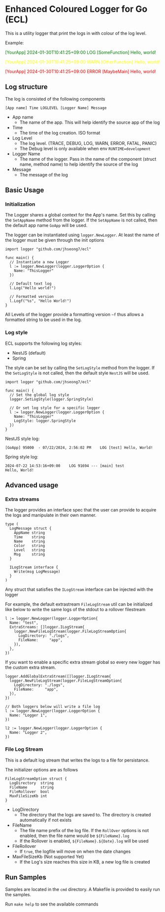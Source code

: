 # Enhanced Coloured Logger for Go (ECL)

This is a utility logger that print the logs in with colour of the log level.

Example:

<span style='color:green'>[YourApp] 2024-01-30T10:41:25+09:00 LOG [SomeFunction] Hello, world!</span>

<span style='color:yellow'>[YourApp] 2024-01-30T10:41:25+09:00 WARN [OtherFunction] Hello, world!</span>

<span style='color:red'>[YourApp] 2024-01-30T10:41:25+09:00 ERROR [MaybeMain] Hello, world!</span>

## Log structure

The log is consisted of the following components

`[App name] Time LOGLEVEL [Logger Name] Message`

- App name
  - The name of the app. This will help identify the source app of the log
- Time
  - The time of the log creation. ISO format
- Log Level
  - The log level. (TRACE, DEBUG, LOG, WARN, ERROR, FATAL, PANIC)
  - The Debug level is only available when env `RUNTIME=development`
- Logger Name
  - The name of the logger. Pass in the name of the component (struct name, method name) to help identify the source of the log
- Message
  - The message of the log

## Basic Usage

### Initialization

The Logger shares a global context for the App's name. Set this by calling the `SetAppName` method from the logger. If the `SetAppName` is not called, then the default app name `GoApp` will be used.

The logger can be instantiated using `logger.NewLogger`. At least the name of the logger must be given through the init options

```golang
import logger "github.com/jhseong7/ecl"

func main() {
  // Instantiate a new Logger
  l := logger.NewLogger(logger.LoggerOption {
    Name: "ThisLogger"
  })

  // Default text log
  l.Log("Hello world!")

  // Formatted version
  l.Logf("%s", "Hello World!")
}
```

All Levels of the logger provide a formatting version `~f` thus allows a formatted string to be used in the log.

### Log style

ECL supports the following log styles:

- NestJS (default)
- Spring

The style can be set by calling the `SetLogStyle` method from the logger. If the `SetLogStyle` is not called, then the default style `NestJS` will be used.

```golang
import logger "github.com/jhseong7/ecl"

func main() {
  // Set the global log style
  logger.SetLogStyle(logger.SpringStyle)

  // Or set log style for a specific logger
  l := logger.NewLogger(logger.LoggerOption {
    Name: "ThisLogger"
    LogStyle: logger.SpringStyle
  })
}
```

NestJS style log:

```shell
[GoApp] 95000  - 07/22/2024, 2:56:02 PM    LOG [test] Hello, World!
```

Spring style log:

```shell
2024-07-22 14:53:16+09:00    LOG 91694 --- [main] test                 Hello, World!
```

## Advanced usage

### Extra streams

The logger provides an interface spec that the user can provide to acquire the logs and manipulate in their own manner.

```golang
type (
  LogMessage struct {
    AppName string
    Time    string
    Name    string
    Color   string
    Level   string
    Msg     string
  }

  ILogStream interface {
    Write(msg LogMessage)
  }
)
```

Any struct that satisfies the `ILogStream` interface can be injected with the logger

For example, the default extrastream `FileLogStream` util can be initialized like below to write the same logs of the stdout to a rollover filestream

```golang
l := logger.NewLogger(logger.LoggerOption{
  Name: "test",
  ExtraStreams: []logger.ILogStream{
    logger.NewFileLogStream(logger.FileLogStreamOption{
      LogDirectory: "./logs",
      FileName:     "app",
    }),
  },
})
```

If you want to enable a specific extra stream global so every new logger has the custom extra stream.

```golang
logger.AddGlobalExtraStream([]logger.ILogStream{
  logger.NewFileLogStream(logger.FileLogStreamOption{
    LogDirectory: "./logs",
    FileName:     "app",
  }),
})

// Both loggers below will write a file log
l := logger.NewLogger(logger.LoggerOption {
  Name: "Logger 1",
})

l2 := logger.NewLogger(logger.LoggerOption {
  Name: "Logger 2",
})
```

### File Log Stream

This is a default log stream that writes the logs to a file for persistance.

The initializer options are as follows

```golang
FileLogStreamOption struct {
  LogDirectory  string
  FileName      string
  FileRollover  bool
  MaxFileSizeKb int
}
```

- LogDirectory
  - The directory that the logs are saved to. The directory is created automatically if not exists
- FileName
  - The file name prefix of the log file. If the `RollOver` options is not enabled, then the file name would be `${FileName}.log`
  - If the Rollover is enabled, `${FileName}.${Date}.log` will be used
- FileRollover
  - If `true`, the logfile will move on when the date changes
- MaxFileSizeKb (Not supported Yet)
  - If the Log's size reaches this size in KB, a new log file is created

## Run Samples

Samples are located in the `cmd` directory. A Makefile is provided to easily run the samples.

Run `make help` to see the available commands
